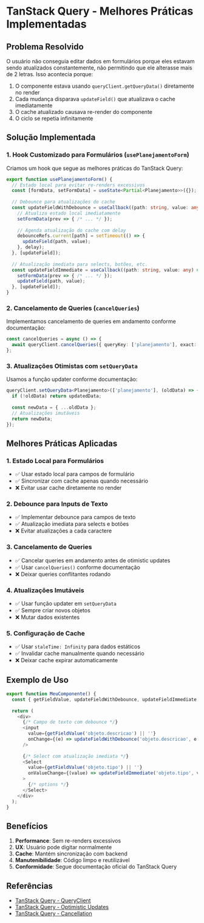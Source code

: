 # TanStack Query - Melhores Práticas Implementadas

## Problema Resolvido

O usuário não conseguia editar dados em formulários porque eles estavam sendo atualizados constantemente, não permitindo que ele alterasse mais de 2 letras. Isso acontecia porque:

1. O componente estava usando `queryClient.getQueryData()` diretamente no render
2. Cada mudança disparava `updateField()` que atualizava o cache imediatamente
3. O cache atualizado causava re-render do componente
4. O ciclo se repetia infinitamente

## Solução Implementada

### 1. Hook Customizado para Formulários (`usePlanejamentoForm`)

Criamos um hook que segue as melhores práticas do TanStack Query:

```typescript
export function usePlanejamentoForm() {
  // Estado local para evitar re-renders excessivos
  const [formData, setFormData] = useState<Partial<Planejamento>>({});
  
  // Debounce para atualizações do cache
  const updateFieldWithDebounce = useCallback((path: string, value: any, delay: number = 500) => {
    // Atualiza estado local imediatamente
    setFormData(prev => { /* ... */ });
    
    // Agenda atualização do cache com delay
    debounceRefs.current[path] = setTimeout(() => {
      updateField(path, value);
    }, delay);
  }, [updateField]);
  
  // Atualização imediata para selects, botões, etc.
  const updateFieldImmediate = useCallback((path: string, value: any) => {
    setFormData(prev => { /* ... */ });
    updateField(path, value);
  }, [updateField]);
}
```

### 2. Cancelamento de Queries (`cancelQueries`)

Implementamos cancelamento de queries em andamento conforme documentação:

```typescript
const cancelQueries = async () => {
  await queryClient.cancelQueries({ queryKey: ['planejamento'], exact: true });
};
```

### 3. Atualizações Otimistas com `setQueryData`

Usamos a função updater conforme documentação:

```typescript
queryClient.setQueryData<Planejamento>(['planejamento'], (oldData) => {
  if (!oldData) return updatedData;
  
  const newData = { ...oldData };
  // Atualizações imutáveis
  return newData;
});
```

## Melhores Práticas Aplicadas

### 1. **Estado Local para Formulários**
- ✅ Usar estado local para campos de formulário
- ✅ Sincronizar com cache apenas quando necessário
- ❌ Evitar usar cache diretamente no render

### 2. **Debounce para Inputs de Texto**
- ✅ Implementar debounce para campos de texto
- ✅ Atualização imediata para selects e botões
- ❌ Evitar atualizações a cada caractere

### 3. **Cancelamento de Queries**
- ✅ Cancelar queries em andamento antes de otimistic updates
- ✅ Usar `cancelQueries()` conforme documentação
- ❌ Deixar queries conflitantes rodando

### 4. **Atualizações Imutáveis**
- ✅ Usar função updater em `setQueryData`
- ✅ Sempre criar novos objetos
- ❌ Mutar dados existentes

### 5. **Configuração de Cache**
- ✅ Usar `staleTime: Infinity` para dados estáticos
- ✅ Invalidar cache manualmente quando necessário
- ❌ Deixar cache expirar automaticamente

## Exemplo de Uso

```typescript
export function MeuComponente() {
  const { getFieldValue, updateFieldWithDebounce, updateFieldImmediate } = usePlanejamentoForm();
  
  return (
    <div>
      {/* Campo de texto com debounce */}
      <input
        value={getFieldValue('objeto.descricao') || ''}
        onChange={(e) => updateFieldWithDebounce('objeto.descricao', e.target.value)}
      />
      
      {/* Select com atualização imediata */}
      <Select
        value={getFieldValue('objeto.tipo') || ''}
        onValueChange={(value) => updateFieldImmediate('objeto.tipo', value)}
      >
        {/* options */}
      </Select>
    </div>
  );
}
```

## Benefícios

1. **Performance**: Sem re-renders excessivos
2. **UX**: Usuário pode digitar normalmente
3. **Cache**: Mantém sincronização com backend
4. **Manutenibilidade**: Código limpo e reutilizável
5. **Conformidade**: Segue documentação oficial do TanStack Query

## Referências

- [TanStack Query - QueryClient](https://tanstack.com/query/latest/docs/reference/QueryClient)
- [TanStack Query - Optimistic Updates](https://tanstack.com/query/latest/docs/guides/optimistic-updates)
- [TanStack Query - Cancellation](https://tanstack.com/query/latest/docs/guides/query-cancellation) 